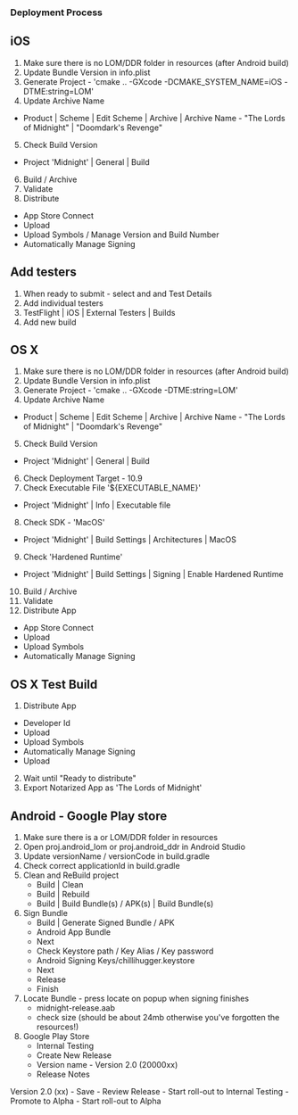 ### Deployment Process

## iOS
1. Make sure there is no LOM/DDR folder in resources (after Android build)
2. Update Bundle Version in info.plist
3. Generate Project - 'cmake .. -GXcode -DCMAKE_SYSTEM_NAME=iOS -DTME:string=LOM'
4. Update Archive Name
  - Product | Scheme | Edit Scheme | Archive | Archive Name - "The Lords of Midnight" | "Doomdark's Revenge"
5. Check Build Version
  - Project 'Midnight' | General | Build
6. Build / Archive
7. Validate
8. Distribute
  - App Store Connect
  - Upload
  - Upload Symbols / Manage Version and Build Number
  - Automatically Manage Signing

## Add testers
1. When ready to submit - select and and Test Details
2. Add individual testers
3. TestFlight | iOS | External Testers | Builds
4. Add new build

## OS X
1. Make sure there is no LOM/DDR folder in resources (after Android build)
2. Update Bundle Version in info.plist
3. Generate Project - 'cmake .. -GXcode -DTME:string=LOM'
4. Update Archive Name
  - Product | Scheme | Edit Scheme | Archive | Archive Name - "The Lords of Midnight" | "Doomdark's Revenge"
5. Check Build Version
  - Project 'Midnight' | General | Build
6. Check Deployment Target - 10.9
7. Check Executable File '${EXECUTABLE_NAME}'
  - Project 'Midnight' | Info | Executable file
8. Check SDK - 'MacOS'
  - Project 'Midnight' | Build Settings | Architectures | MacOS
9. Check 'Hardened Runtime'
  - Project 'Midnight' | Build Settings | Signing | Enable Hardened Runtime
10. Build / Archive
11. Validate
12. Distribute App
  - App Store Connect
  - Upload
  - Upload Symbols
  - Automatically Manage Signing

## OS X Test Build
1. Distribute App
  - Developer Id
  - Upload
  - Upload Symbols
  - Automatically Manage Signing
  - Upload
2. Wait until "Ready to distribute"
3. Export Notarized App as 'The Lords of Midnight'

## Android - Google Play store
1. Make sure there is a or LOM/DDR folder in resources 
2. Open proj.android_lom or proj.android_ddr in Android Studio
3. Update versionName / versionCode in build.gradle
4. Check correct applicationId in build.gradle
5. Clean and ReBuild project 
    - Build | Clean
    - Build | Rebuild
    - Build | Build Bundle(s) / APK(s) | Build Bundle(s)
8. Sign Bundle
    - Build | Generate Signed Bundle / APK
    - Android App Bundle
    - Next
    - Check Keystore path / Key Alias / Key password
    - Android Signing Keys/chillihugger.keystore
    - Next
    - Release
    - Finish
9. Locate Bundle - press locate on popup when signing finishes
    - midnight-release.aab
    - check size (should be about 24mb otherwise you've forgotten the resources!)
10. Google Play Store
    - Internal Testing
    - Create New Release
    - Version name - Version 2.0 (20000xx)
    - Release Notes
<en-GB>
Version 2.0 (xx)
</en-GB>
    - Save
    - Review Release
    - Start roll-out to Internal Testing
    - Promote to Alpha
    - Start roll-out to Alpha
